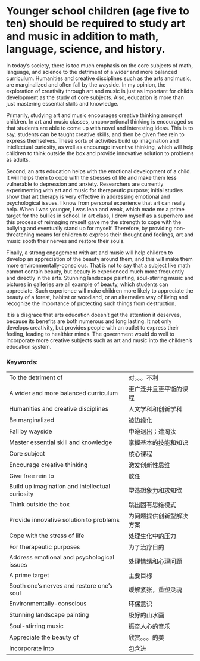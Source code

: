# Younger school children (age five to ten) should be required to study art and music in addition to math, language, science, and history.

In today’s society, there is too much emphasis on the core subjects of math, language, and science to the detriment of a wider and more balanced curriculum. Humanities and creative disciplines such as the arts and music, are marginalized and often fall by the wayside. In my opinion, the exploration of creativity through art and music is just as important for child’s development as the study of core subjects. Also, education is more than just mastering essential skills and knowledge.

Primarily, studying art and music encourages creative thinking amongst children. In art and music classes, unconventional thinking is encouraged so that students are able to come up with novel and interesting ideas. This is to say, students can be taught creative skills, and then be given free rein to express themselves. These sorts of activities build up imagination and intellectual curiosity, as well as encourage inventive thinking, which will help children to think outside the box and provide innovative solution to problems as adults.

Second, an arts education helps with the emotional development of a child. It will helps them to cope with the stresses of life and make them less vulnerable to depression and anxiety. Researchers are currently experimenting with art and music for therapeutic purpose; initial studies show that art therapy is very effective in addressing emotional and psychological issues. I know from personal experience that art can really help. When I was younger, I was lean and weak, which made me a prime target for the bullies in school. In art class, I drew myself as a superhero and this process of reimaging myself gave me the strength to cope with the bullying and eventually stand up for myself. Therefore, by providing non-threatening means for children to express their thought and feelings, art and music sooth their nerves and restore their souls.

Finally, a strong engagement with art and music will help children to develop an appreciation of the beauty around them, and this will make them more environmentally-conscious. That is not to say that a subject like math cannot contain beauty, but beauty is experienced much more frequently and directly in the arts. Stunning landscape painting, soul-stirring music and pictures in galleries are all example of beauty, which students can appreciate. Such experience will make children more likely to appreciate the beauty of a forest, habitat or woodland, or an alternative way of living and recognize the importance of protecting such things from destruction.

It is a disgrace that arts education doesn’t get the attention it deserves, because its benefits are both numerous and long lasting. It not only develops creativity, but provides people with an outlet to express their feeling, leading to healthier minds. The government would do well to incorporate more creative subjects such as art and music into the children’s education system.

### Keywords:

|                                                 |                          |
| ----------------------------------------------- | ------------------------ |
| To the detriment of                             | 对。。。不利             |
| A wider and more balanced curriculum            | 更广泛并且更平衡的课程   |
| Humanities and creative disciplines             | 人文学科和创新学科       |
| Be marginalized                                 | 被边缘化                 |
| Fall by wayside                                 | 中途退出；遭淘汰         |
| Master essential skill and knowledge            | 掌握基本的技能和知识     |
| Core subject                                    | 核心课程                 |
| Encourage creative thinking                     | 激发创新性思维           |
| Give free rein to                               | 放任                     |
| Build up imagination and intellectual curiosity | 塑造想象力和求知欲       |
| Think outside the box                           | 跳出固有思维模式         |
| Provide innovative solution to problems         | 为问题提供创新型解决方案 |
| Cope with the stress of life                    | 处理生化中的压力         |
| For therapeutic purposes                        | 为了治疗目的             |
| Address emotional and psychological issues      | 处理情绪和心理问题       |
| A prime target                                  | 主要目标                 |
| Sooth one’s nerves and restore one’s soul       | 缓解紧张，重塑灵魂       |
| Environmentally-conscious                       | 环保意识                 |
| Stunning landscape painting                     | 极好的山水画             |
| Soul-stirring music                             | 振奋人心的音乐           |
| Appreciate the beauty of                        | 欣赏。。。的美           |
| Incorporate into                                | 包含进                   |
